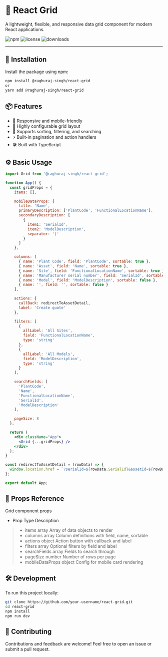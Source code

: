 # 🧱 React Grid

A lightweight, flexible, and responsive data grid component for modern React applications.

![npm](https://img.shields.io/npm/v/@raghuraj-singh/react-grid)
![license](https://img.shields.io/npm/l/@raghuraj-singh/react-grid)
![downloads](https://img.shields.io/npm/dw/@raghuraj-singh/react-grid)

---

## 🚀 Installation

Install the package using npm:

```bash
npm install @raghuraj-singh/react-grid
or
yarn add @raghuraj-singh/react-grid
```

## 📦 Features
- 📐 Responsive and mobile-friendly
- 🧩 Highly configurable grid layout
- 🎯 Supports sorting, filtering, and searching
- ⚡ Built-in pagination and action handlers
- 🛠️ Built with TypeScript

## ⚙️ Basic Usage

```jsx
import Grid from '@raghuraj-singh/react-grid';

function App() {
  const gridProps = {
    items: [],

    mobileDataProps: {
      title: 'Name',
      primaryDescription: ['PlantCode', 'FunctionalLocationName'],
      secondaryDescription: [
        {
          item1: 'SerialId',
          item2: 'ModelDescription',
          separator: '|'
        }
      ]
    },

    columns: [
      { name: 'Plant Code', field: 'PlantCode', sortable: true },
      { name: 'Asset', field: 'Name', sortable: true },
      { name: 'Site', field: 'FunctionalLocationName', sortable: true },
      { name: 'Manufacturer serial number', field: 'SerialId', sortable: true },
      { name: 'Model', field: 'ModelDescription', sortable: false },
      { name: '', field: '', sortable: false }
    ],

    actions: {
      callBack: redirectToAssetDetail,
      label: 'Create quote'
    },

    filters: [
      {
        allLabel: 'All Sites',
        field: 'FunctionalLocationName',
        type: 'string'
      },
      {
        allLabel: 'All Models',
        field: 'ModelDescription',
        type: 'string'
      }
    ],

    searchFields: [
      'PlantCode',
      'Name',
      'FunctionalLocationName',
      'SerialId',
      'ModelDescription'
    ],

    pageSize: 8
  };

  return (
    <div className="App">
      <Grid {...gridProps} />
    </div>
  );
}

const redirectToAssetDetail = (rowData) => {
  window.location.href = `?serialId=${rowData.SerialId}&assetId=${rowData.Name}`;
};

export default App;
```


## 🔧 Props Reference
Grid component props
- Prop	              Type	        Description
> - items	           array	       Array of data objects to render
> - columns	         array	       Column definitions with field, name, sortable
> - actions	         object	      Action button with callback and label
> - filters	         array	       Optional filters by field and label
> - searchFields	    array	       Fields to search through
> - pageSize	        number	      Number of rows per page
> - mobileDataProps	 object	     Config for mobile card rendering

## 🛠️ Development
To run this project locally:
```bash
git clone https://github.com/your-username/react-grid.git
cd react-grid
npm install
npm run dev
```

## 🤝 Contributing
Contributions and feedback are welcome!
Feel free to open an issue or submit a pull request.


